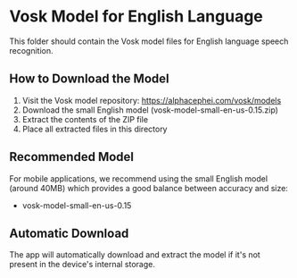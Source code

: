 # Vosk Model for English Language

This folder should contain the Vosk model files for English language speech recognition.

## How to Download the Model

1. Visit the Vosk model repository: https://alphacephei.com/vosk/models
2. Download the small English model (vosk-model-small-en-us-0.15.zip)
3. Extract the contents of the ZIP file
4. Place all extracted files in this directory

## Recommended Model

For mobile applications, we recommend using the small English model (around 40MB) which provides a good balance between accuracy and size:

- vosk-model-small-en-us-0.15

## Automatic Download

The app will automatically download and extract the model if it's not present in the device's internal storage.
